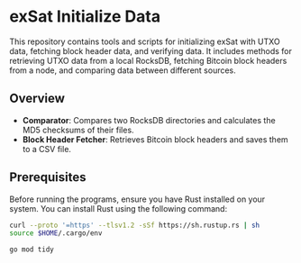 # exSat Initialize Data

This repository contains tools and scripts for initializing exSat with UTXO data, fetching block header data, and verifying data. It includes methods for retrieving UTXO data from a local RocksDB, fetching Bitcoin block headers from a node, and comparing data between different sources.

## Overview

- **Comparator**: Compares two RocksDB directories and calculates the MD5 checksums of their files.
- **Block Header Fetcher**: Retrieves Bitcoin block headers and saves them to a CSV file.

## Prerequisites

Before running the programs, ensure you have Rust installed on your system. You can install Rust using the following command:

```bash
curl --proto '=https' --tlsv1.2 -sSf https://sh.rustup.rs | sh
source $HOME/.cargo/env
```

```
go mod tidy
```